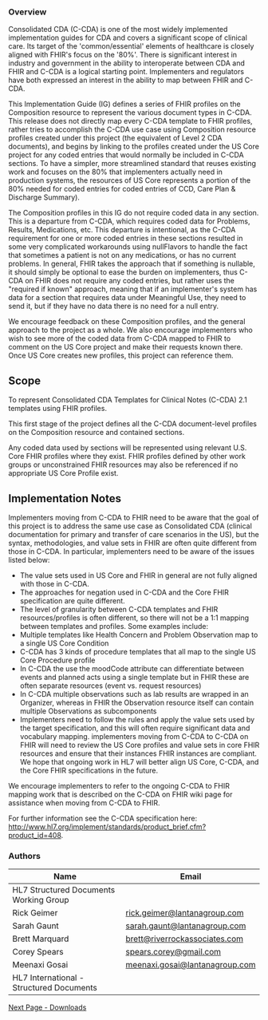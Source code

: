 ### Overview

Consolidated CDA (C-CDA) is one of the most widely implemented implementation guides for CDA and covers a significant scope of clinical care. Its target of the 'common/essential' elements of healthcare is closely aligned with FHIR's focus on the '80%'. There is significant interest in industry and government in the ability to interoperate between CDA and FHIR and C-CDA is a logical starting point. Implementers and regulators have both expressed an interest in the ability to map between FHIR and C-CDA.

This Implementation Guide (IG) defines a series of FHIR profiles on the Composition resource to represent the various document types in C-CDA. This release does not directly map every C-CDA template to FHIR profiles, rather tries to accomplish the C-CDA use case using Composition resource profiles created under this project (the equivalent of Level 2 CDA documents), and begins by linking to the profiles created under the US Core project for any coded entries that would normally be included in C-CDA sections. To have a simpler, more streamlined standard that reuses existing work and focuses on the 80% that implementers actually need in production systems, the resources of US Core represents a portion of the 80% needed for coded entries for coded entries of CCD, Care Plan & Discharge Summary).

The Composition profiles in this IG do not require coded data in any section. This is a departure from C-CDA, which requires coded data for Problems, Results, Medications, etc. This departure is intentional, as the C-CDA requirement for one or more coded entries in these sections resulted in some very complicated workarounds using nullFlavors to handle the fact that sometimes a patient is not on any medications, or has no current problems. In general, FHIR takes the approach that if something is nullable, it should simply be optional to ease the burden on implementers, thus C-CDA on FHIR does not require any coded entries, but rather uses the "required if known" approach, meaning that if an implementer's system has data for a section that requires data under Meaningful Use, they need to send it, but if they have no data there is no need for a null entry.

We encourage feedback on these Composition profiles, and the general approach to the project as a whole. We also encourage implementers who wish to see more of the coded data from C-CDA mapped to FHIR to comment on the US Core project and make their requests known there. Once US Core creates new profiles, this project can reference them.

## Scope

To represent Consolidated CDA Templates for Clinical Notes (C-CDA) 2.1 templates using FHIR profiles.

This first stage of the project defines all the C-CDA document-level profiles on the Composition resource and contained sections.

Any coded data used by sections will be represented using relevant U.S. Core FHIR profiles where they exist. FHIR profiles defined by other work groups or unconstrained FHIR resources may also be referenced if no appropriate US Core Profile exist.

## Implementation Notes

Implementers moving from C-CDA to FHIR need to be aware that the goal of this project is to address the same use case as Consolidated CDA (clinical documentation for primary and transfer of care scenarios in the US), but the syntax, methodologies, and value sets in FHIR are often quite different from those in C-CDA. In particular, implementers need to be aware of the issues listed below:

* The value sets used in US Core and FHIR in general are not fully aligned with those in C-CDA.
* The approaches for negation used in C-CDA and the Core FHIR specification are quite different.
* The level of granularity between C-CDA templates and FHIR resources/profiles is often different, so there will not be a 1:1 mapping between templates and profiles. Some examples include:
* Multiple templates like Health Concern and Problem Observation map to a single US Core Condition
* C-CDA has 3 kinds of procedure templates that all map to the single US Core Procedure profile
* In C-CDA the use the moodCode attribute can differentiate between events and planned acts using a single template but in FHIR these are often separate resources (event vs. request resources)
* In C-CDA multiple observations such as lab results are wrapped in an Organizer, whereas in FHIR the Observation resource itself can contain multiple Observations as subcomponents
* Implementers need to follow the rules and apply the value sets used by the target specification, and this will often require significant data and vocabulary mapping. implementers moving from C-CDA to C-CDA on FHIR will need to review the US Core profiles and value sets in core FHIR resources and ensure that their instances FHIR instances are compliant. We hope that ongoing work in HL7 will better align US Core, C-CDA, and the Core FHIR specifications in the future.

We encourage implementers to refer to the ongoing C-CDA to FHIR mapping work that is described on the C-CDA on FHIR wiki page for assistance when moving from C-CDA to FHIR.

For further information see the C-CDA specification here: http://www.hl7.org/implement/standards/product_brief.cfm?product_id=408.





### Authors

<table>
<thead>
<tr>
<th>Name</th>
<th>Email</th>
</tr>
</thead>
<tbody>
<tr>
<td>HL7 Structured Documents Working Group</td>
<td></td>
</tr>
<tr>
<td>Rick Geimer</td>
<td><a href="mailto:rick.geimer@lantanagroup.com">rick.geimer@lantanagroup.com</a></td>
</tr>
<tr>
<td>Sarah Gaunt</td>
<td><a href="mailto:sarah.gaunt@lantanagroup.com">sarah.gaunt@lantanagroup.com</a></td>
</tr>
<tr>
<td>Brett Marquard</td>
<td><a href="mailto:brett@riverrockassociates.com">brett@riverrockassociates.com</a></td>
</tr>
<tr>
<td>Corey Spears</td>
<td><a href="mailto:spears.corey@gmail.com">spears.corey@gmail.com</a></td>
</tr>
<tr>
<td>Meenaxi Gosai</td>
<td><a href="mailto:meenaxi.gosai@lantanagroup.com">meenaxi.gosai@lantanagroup.com</a></td>
</tr>
<tr>
<td>HL7 International - Structured Documents</td>
<td></td>
</tr>
</tbody>
</table>




[Next Page - Downloads](downloads.html)